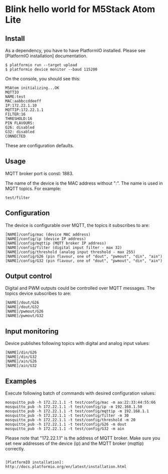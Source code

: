 # Blink hello world for M5Stack Atom Lite

## Install

As a dependency, you have to have PlatformIO installed. Please see [PlatformIO installation] documentation.

```
$ platformio run --target upload
$ platformio device monitor --baud 115200
```

On the console, you should see this:
```
M5Atom initializing...OK
MQTTIO
NAME:test
MAC:aabbccddeeff
IP:172.22.1.10
MQTTIP:172.22.1.1
FILTER:16
THRESHOLD:16
PIN FLAVOURS:
G26: disabled
G32: disabled
CONNECTED
```

These are configuration defaults.

## Usage

MQTT broker port is const: 1883.

The name of the device is the MAC address without ":". The name
is used in MQTT topics. For example:

```
test/filter
```

## Configuration

The device is configurable over MQTT, the topics it subscribes to are:
```
[NAME]/config/mac (device MAC address)
[NAME]/config/ip (device IP address)
[NAME]/config/mqttip (MQTT broker IP address)
[NAME]/config/filter (digital input filter - max 32)
[NAME]/config/threshold (analog input threshold - max 255)
[NAME]/config/G26 (pin flavour, one of "dout", "pwmout", "din", "ain")
[NAME]/config/G32 (pin flavour, one of "dout", "pwmout", "din", "ain")
```

## Output control

Digital and PWM outputs could be controlled over MQTT messages.
The topics device subscribes to are:

```
[NAME]/dout/G26
[NAME]/dout/G32
[NAME]/pwmout/G26
[NAME]/pwmout/G32
```

## Input monitoring

Device publishes following topics with digital and analog input values:

```
[NAME]/din/G26
[NAME]/din/G32
[NAME]/ain/G26
[NAME]/ain/G32
```

## Examples

Execute following batch of commands with desired configuration values:

```
mosquitto_pub -h 172.22.1.1 -t test/config/mac -m aa:22:33:44:55:66
mosquitto_pub -h 172.22.1.1 -t test/config/ip -m 192.168.1.50
mosquitto_pub -h 172.22.1.1 -t test/config/mqttip -m 192.168.1.1
mosquitto_pub -h 172.22.1.1 -t test/config/filter -m 30
mosquitto_pub -h 172.22.1.1 -t test/config/threshold -m 20
mosquitto_pub -h 172.22.1.1 -t test/config/G26 -m dout
mosquitto_pub -h 172.22.1.1 -t test/config/G32 -m ain
```

Please note that "172.22.1.1" is the address of MQTT broker. Make sure you set
new addresses of the device (ip) and the MQTT broker (mqttip) correctly.

```

[PlatformIO installation]: http://docs.platformio.org/en/latest/installation.html
